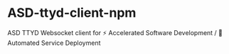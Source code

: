 # ASD-ttyd-client-npm
ASD TTYD Websocket client for ⚡ Accelerated Software Development / 🚀 Automated Service Deployment
